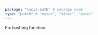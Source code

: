 ```yaml
---
package: "lucia-auth" # package name
type: "patch" # "major", "minor", "patch"
---
```


Fix hashing function